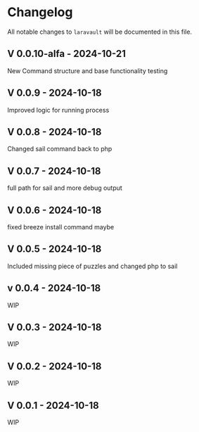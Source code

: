 # Changelog

All notable changes to `laravault` will be documented in this file.

## V 0.0.10-alfa - 2024-10-21

New Command structure and base functionality testing

## V 0.0.9 - 2024-10-18

Improved logic for running process

## V 0.0.8 - 2024-10-18

Changed sail command back to php

## V 0.0.7 - 2024-10-18

full path for sail and more debug output

## V 0.0.6 - 2024-10-18

fixed breeze install command maybe

## V 0.0.5 - 2024-10-18

Included missing piece of puzzles and changed php to sail

## v 0.0.4 - 2024-10-18

WIP

## V 0.0.3 - 2024-10-18

WIP

## V 0.0.2 - 2024-10-18

WIP

## V 0.0.1 - 2024-10-18

WIP
